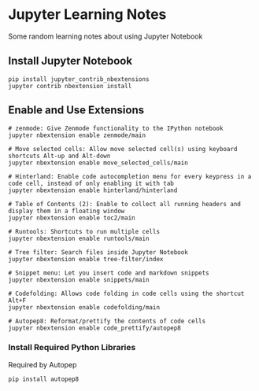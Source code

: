 # Jupyter Learning Notes

Some random learning notes about using Jupyter Notebook

## Install Jupyter Notebook

```
pip install jupyter_contrib_nbextensions
jupyter contrib nbextension install
```

## Enable and Use Extensions

```
# zenmode: Give Zenmode functionality to the IPython notebook
jupyter nbextension enable zenmode/main

# Move selected cells: Allow move selected cell(s) using keyboard shortcuts Alt-up and Alt-down
jupyter nbextension enable move_selected_cells/main

# Hinterland: Enable code autocompletion menu for every keypress in a code cell, instead of only enabling it with tab
jupyter nbextension enable hinterland/hinterland

# Table of Contents (2): Enable to collect all running headers and display them in a floating window
jupyter nbextension enable toc2/main

# Runtools: Shortcuts to run multiple cells
jupyter nbextension enable runtools/main

# Tree filter: Search files inside Jupyter Notebook
jupyter nbextension enable tree-filter/index

# Snippet menu: Let you insert code and markdown snippets
jupyter nbextension enable snippets/main

# Codefolding: Allows code folding in code cells using the shortcut Alt+F
jupyter nbextension enable codefolding/main

# Autopep8: Reformat/prettify the contents of code cells
jupyter nbextension enable code_prettify/autopep8
```

### Install Required Python Libraries

Required by Autopep
```
pip install autopep8
```
